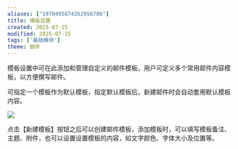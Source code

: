 ```yaml
---
aliases: ["1970495874262956706"]
title: 模板设置
created: 2025-07-15
modified: 2025-07-15
tags: ['基础模块']
theme: 邮件
---
```


模板设置中可在此添加和管理自定义的邮件模板，用户可定义多个常用邮件内容模板，以方便撰写邮件。

可指定一个模板作为默认模板，指定默认模板后，新建邮件时会自动套用默认模板内容。

![](https://myhelpdoc.oss-cn-heyuan.aliyuncs.com/mdimages/2126790250241b7a3d1ce793cb18f7d8.jpg)

点击【新建模板】按钮之后可以创建邮件模板，添加模板时，可以填写模板备注、主题、附件，也可以设置设置模板的内容，如文字颜色、字体大小及位置等。

